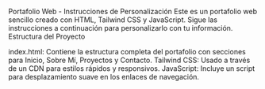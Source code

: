 Portafolio Web - Instrucciones de Personalización
Este es un portafolio web sencillo creado con HTML, Tailwind CSS y JavaScript. Sigue las instrucciones a continuación para personalizarlo con tu información.
Estructura del Proyecto

index.html: Contiene la estructura completa del portafolio con secciones para Inicio, Sobre Mí, Proyectos y Contacto.
Tailwind CSS: Usado a través de un CDN para estilos rápidos y responsivos.
JavaScript: Incluye un script para desplazamiento suave en los enlaces de navegación.

